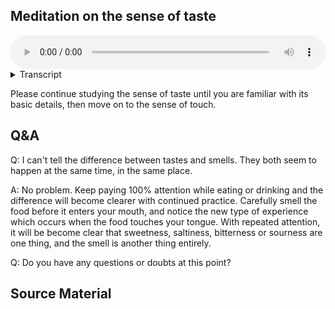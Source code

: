 ## Meditation on the sense of taste


<audio controls style="width: 100%; max-width: 600px;">
    <source src="assets/audio/5. Sense of Taste.mp3" type="audio/mpeg">
</audio>



<details>
<summary>Transcript</summary>


Let's spend a little time with the fourth sense, the sense of taste.

Bring your attention to the gustatory field, the world of flavours, all the information coming from the tongue.

!!! Straight away, notice how different the sense of taste is from the sense of smell. Tasting is a totally different type of experience to smelling. 

The time to do this is while eating, or drinking, or when there is something in your mouth. 

The rest of the time, all you can really taste is the inside of your mouth and saliva, which you probably have become so accustomed to you may think there is no taste. 

It doesn't matter so much what you're tasting, sweet, sour, salty or bitter, the important thing is to know that, right now, the experience is of 'tasting', this is the tongue channel. 

---

With taste, it's very important to differentiate the experience that is coming from taste and the experience that is coming from smell. These two are distinct. 

If needs be, stop breathing for a moment, or pinch your nose closed to remove the sense of smell and focus exclusively on taste. 

Explore this world of taste, sense information coming from the tongue.

---

Focus on the act of tasting, the fact of tasting, the field of flavours, this is the tongue channel. 

---

Right now, tasting is happening. This is a tongue experience. Give your full attention to the sense of taste. 

---

If you are easily distracted, just mentally note to yourself, "tasting", "this is flavour", "tongue channel", or whatever language is useful to you to maintain awareness of taste. 

---

When your mind wanders off into thought, come back to this very simple, quite mundane, sense of taste, knowing that right now you are tasting. 

---

The sense of taste is not often available to experience, only at the time of eating and drinking. So especially at those times, give your full attention to the tongue. 

---

Notice the initial flavour of a mouthful, how the taste changes over time, how quickly the flavour disappears, how, after a short time, even the most tasty food becomes utterly flavourless. 

---

Notice your response to tastes, things that you like the flavour of, things that you don't like, things that you're indifferent to. There's often not such a big difference in taste, but an enormous difference in perception and response to taste. 

---

Throughout the day, anytime anything goes into your mouth, focus on the flavour. 

This is the sense of taste. 

---

Keep coming back to this sense of taste. Give it your full attention. 

</details>


Please continue studying the sense of taste until you are familiar with its basic details, then move on to the sense of touch. 

## Q&A

Q: I can't tell the difference between tastes and smells. They both seem to happen at the same time, in the same place.

A: No problem. Keep paying 100% attention while eating or drinking and the difference will become clearer with continued practice. Carefully smell the food before it enters your mouth, and notice the new type of experience which occurs when the food touches your tongue. With repeated attention, it will be become clear that sweetness, saltiness, bitterness or sourness are one thing, and the smell is another thing entirely. 

Q: Do you have any questions or doubts at this point?
## Source Material

